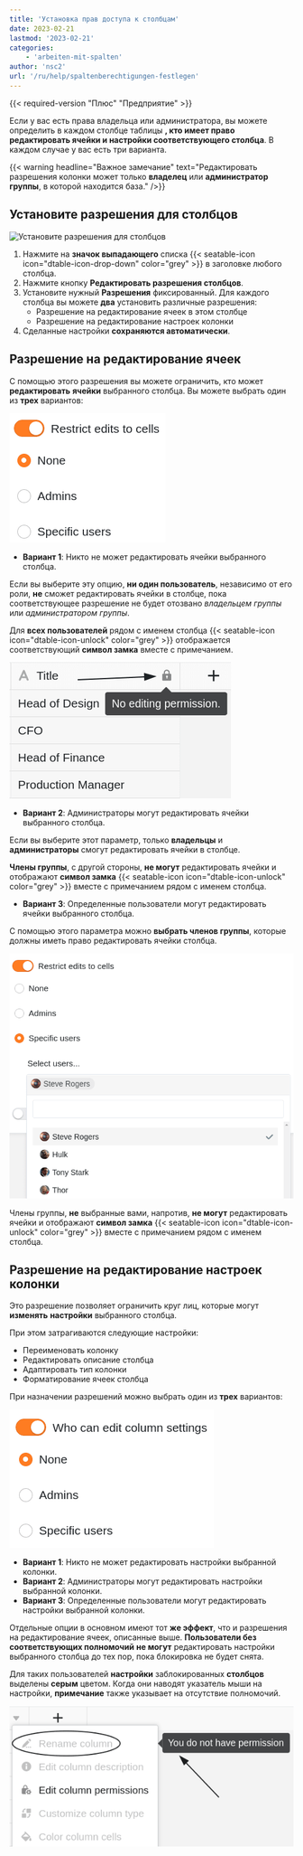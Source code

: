 ```yaml
---
title: 'Установка прав доступа к столбцам'
date: 2023-02-21
lastmod: '2023-02-21'
categories:
    - 'arbeiten-mit-spalten'
author: 'nsc2'
url: '/ru/help/spaltenberechtigungen-festlegen'
---
```


{{< required-version "Плюс" "Предприятие" >}}

Если у вас есть права владельца или администратора, вы можете определить в каждом столбце таблицы **, кто имеет право редактировать ячейки и настройки соответствующего столбца**. В каждом случае у вас есть три варианта.

{{< warning  headline="Важное замечание"  text="Редактировать разрешения колонки может только **владелец** или **администратор** **группы**, в которой находится база." />}}

## Установите разрешения для столбцов

![Установите разрешения для столбцов](https://seatable.io/wp-content/uploads/2023/02/edit-column-permissions.gif)

1. Нажмите на **значок выпадающего** списка {{< seatable-icon icon="dtable-icon-drop-down" color="grey" >}} в заголовке любого столбца.
2. Нажмите кнопку **Редактировать разрешения столбцов**.
3. Установите нужный **Разрешения** фиксированный. Для каждого столбца вы можете **два** установить различные разрешения:
    - Разрешение на редактирование ячеек в этом столбце
    - Разрешение на редактирование настроек колонки
4. Сделанные настройки **сохраняются автоматически**.

## Разрешение на редактирование ячеек

С помощью этого разрешения вы можете ограничить, кто может **редактировать** **ячейки** выбранного столбца. Вы можете выбрать один из **трех** вариантов:

![Установите полномочия для редактирования ячеек](images/restrict-edit-to-cells.png)

- **Вариант 1**: Никто не может редактировать ячейки выбранного столбца.

Если вы выберите эту опцию, **ни один пользователь**, независимо от его роли, **не** сможет редактировать ячейки в столбце, пока соответствующее разрешение не будет отозвано _владельцем группы_ или _администратором группы_.

Для **всех пользователей** рядом с именем столбца {{< seatable-icon icon="dtable-icon-unlock" color="grey" >}} отображается соответствующий **символ замка** вместе с примечанием.

![Члены группы не имеют права редактировать ячейки столбца с этим параметром](images/group-members-cant-edit-cells-1.png)

- **Вариант 2**: Администраторы могут редактировать ячейки выбранного столбца.

Если вы выберите этот параметр, только **владельцы** и **администраторы** смогут редактировать ячейки в столбце.

**Члены группы**, с другой стороны, **не могут** редактировать ячейки и отображают **символ замка** {{< seatable-icon icon="dtable-icon-unlock" color="grey" >}} вместе с примечанием рядом с именем столбца.

- **Вариант 3**: Определенные пользователи могут редактировать ячейки выбранного столбца.

С помощью этого параметра можно **выбрать членов группы**, которые должны иметь право редактировать ячейки столбца.

![Выбор конкретных пользователей, которые могут редактировать ячейки столбца](images/option-3-editing-cells.png)

Члены группы, **не** выбранные вами, напротив, **не могут** редактировать ячейки и отображают **символ замка** {{< seatable-icon icon="dtable-icon-unlock" color="grey" >}} вместе с примечанием рядом с именем столбца.

## Разрешение на редактирование настроек колонки

Это разрешение позволяет ограничить круг лиц, которые могут **изменять** **настройки** выбранного столбца.

При этом затрагиваются следующие настройки:

- Переименовать колонку
- Редактировать описание столбца
- Адаптировать тип колонки
- Форматирование ячеек столбца

При назначении разрешений можно выбрать один из **трех** вариантов:

![Установите полномочия для редактирования настроек колонки](images/who-can-edit-column-settings.png)

- **Вариант 1**: Никто не может редактировать настройки выбранной колонки.
- **Вариант 2**: Администраторы могут редактировать настройки выбранной колонки.
- **Вариант 3**: Определенные пользователи могут редактировать настройки выбранной колонки.

Отдельные опции в основном имеют тот **же эффект**, что и разрешения на редактирование ячеек, описанные выше. **Пользователи без соответствующих полномочий** **не могут** редактировать настройки выбранного столбца до тех пор, пока блокировка не будет снята.

Для таких пользователей **настройки** заблокированных **столбцов** выделены **серым** цветом. Когда они наводят указатель мыши на настройки, **примечание** также указывает на отсутствие полномочий.

![Настройки столбцов, выделенные серым цветом, и указание на отсутствие авторизации](images/column-settings-for-users-with-no-permission.png)
